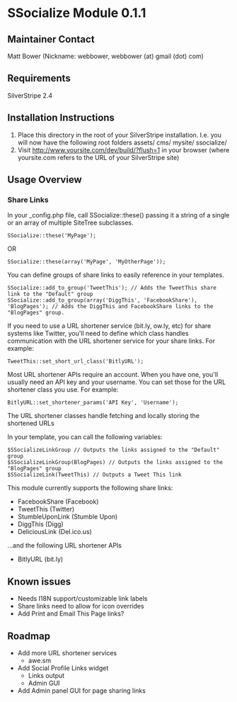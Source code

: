 # SSocialize Module 0.1.1

## Maintainer Contact

Matt Bower (Nickname: webbower, webbower (at) gmail (dot) com) 

## Requirements

SilverStripe 2.4

## Installation Instructions

1. Place this directory in the root of your SilverStripe installation. I.e. you will now have the following root folders
		assets/
		cms/
		mysite/
		ssocialize/
2. Visit http://www.yoursite.com/dev/build/?flush=1 in your browser (where yoursite.com refers to the URL of your SilverStripe site)

## Usage Overview

### Share Links

In your _config.php file, call SSocialize::these() passing it a string of a single or an array of multiple SiteTree subclasses.

	SSocialize::these('MyPage');

OR

	SSocialize::these(array('MyPage', 'MyOtherPage'));

You can define groups of share links to easily reference in your templates.

	SSocialize::add_to_group('TweetThis'); // Adds the TweetThis share link to the "Default" group
	SSocialize::add_to_group(array('DiggThis', 'FacebookShare'), 'BlogPages'); // Adds the DiggThis and FacebookShare links to the "BlogPages" group.

If you need to use a URL shortener service (bit.ly, ow.ly, etc) for share systems like Twitter, you'll need to define which class handles communication with the URL shortener service for your share links. For example:

	TweetThis::set_short_url_class('BitlyURL');

Most URL shortener APIs require an account. When you have one, you'll usually need an API key and your username. You can set those for the URL shortener class you use. For example:

	BitlyURL::set_shortener_params('API Key', 'Username');

The URL shortener classes handle fetching and locally storing the shortened URLs

In your template, you can call the following variables:

	$SSocializeLinkGroup // Outputs the links assigned to the "Default" group
	$SSocializeLinkGroup(BlogPages) // Outputs the links assigned to the "BlogPages" group
	$SSocializeLink(TweetThis) // Outputs a Tweet This link

This module currently supports the following share links:

- FacebookShare (Facebook)
- TweetThis (Twitter)
- StumbleUponLink (Stumble Upon)
- DiggThis (Digg)
- DeliciousLink (Del.ico.us)

...and the following URL shortener APIs

- BitlyURL (bit.ly)

## Known issues

- Needs I18N support/customizable link labels
- Share links need to allow for icon overrides
- Add Print and Email This Page links?

## Roadmap

- Add more URL shortener services
	- awe.sm
- Add Social Profile Links widget
	- Links output
	- Admin GUI
- Add Admin panel GUI for page sharing links